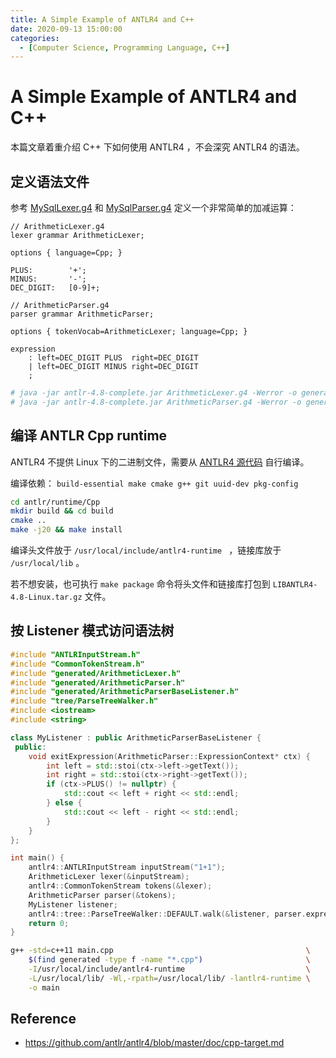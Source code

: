 ```yaml
---
title: A Simple Example of ANTLR4 and C++
date: 2020-09-13 15:00:00
categories:
  - [Computer Science, Programming Language, C++]
---
```

<!--more-->

# A Simple Example of ANTLR4 and C++

本篇文章着重介绍 C++ 下如何使用 ANTLR4 ，不会深究 ANTLR4 的语法。

## 定义语法文件

参考 [MySqlLexer.g4](https://github.com/antlr/grammars-v4/blob/master/sql/mysql/Positive-Technologies/MySqlLexer.g4) 和 [MySqlParser.g4](https://github.com/antlr/grammars-v4/blob/master/sql/mysql/Positive-Technologies/MySqlParser.g4) 定义一个非常简单的加减运算：

```g4
// ArithmeticLexer.g4
lexer grammar ArithmeticLexer;

options { language=Cpp; }

PLUS:        '+';
MINUS:       '-';
DEC_DIGIT:   [0-9]+;
```

```g4
// ArithmeticParser.g4
parser grammar ArithmeticParser;

options { tokenVocab=ArithmeticLexer; language=Cpp; }

expression
    : left=DEC_DIGIT PLUS  right=DEC_DIGIT
    | left=DEC_DIGIT MINUS right=DEC_DIGIT
    ;
```

```bash
# java -jar antlr-4.8-complete.jar ArithmeticLexer.g4 -Werror -o generated
# java -jar antlr-4.8-complete.jar ArithmeticParser.g4 -Werror -o generated
```

## 编译 ANTLR Cpp runtime

ANTLR4 不提供 Linux 下的二进制文件，需要从 [ANTLR4 源代码](https://github.com/antlr/antlr4) 自行编译。

编译依赖： `build-essential make cmake g++ git uuid-dev pkg-config`

```bash
cd antlr/runtime/Cpp
mkdir build && cd build
cmake ..
make -j20 && make install
```

编译头文件放于 `/usr/local/include/antlr4-runtime ` ，链接库放于 `/usr/local/lib` 。

若不想安装，也可执行 `make package` 命令将头文件和链接库打包到 `LIBANTLR4-4.8-Linux.tar.gz` 文件。

## 按 Listener 模式访问语法树

```cpp
#include "ANTLRInputStream.h"
#include "CommonTokenStream.h"
#include "generated/ArithmeticLexer.h"
#include "generated/ArithmeticParser.h"
#include "generated/ArithmeticParserBaseListener.h"
#include "tree/ParseTreeWalker.h"
#include <iostream>
#include <string>

class MyListener : public ArithmeticParserBaseListener {
 public:
    void exitExpression(ArithmeticParser::ExpressionContext* ctx) {
        int left = std::stoi(ctx->left->getText());
        int right = std::stoi(ctx->right->getText());
        if (ctx->PLUS() != nullptr) {
            std::cout << left + right << std::endl;
        } else {
            std::cout << left - right << std::endl;
        }
    }
};

int main() {
    antlr4::ANTLRInputStream inputStream("1+1");
    ArithmeticLexer lexer(&inputStream);
    antlr4::CommonTokenStream tokens(&lexer);
    ArithmeticParser parser(&tokens);
    MyListener listener;
    antlr4::tree::ParseTreeWalker::DEFAULT.walk(&listener, parser.expression());
    return 0;
}
```

```bash
g++ -std=c++11 main.cpp                                           \
    $(find generated -type f -name "*.cpp")                       \
    -I/usr/local/include/antlr4-runtime                           \
    -L/usr/local/lib/ -Wl,-rpath=/usr/local/lib/ -lantlr4-runtime \
    -o main
```

## Reference

+ https://github.com/antlr/antlr4/blob/master/doc/cpp-target.md
